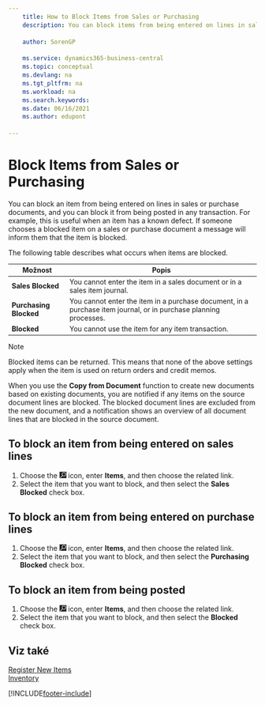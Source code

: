 ```yaml
---
    title: How to Block Items from Sales or Purchasing
    description: You can block items from being entered on lines in sales or purchase documents, as well as from being posted in a transaction.

    author: SorenGP

    ms.service: dynamics365-business-central
    ms.topic: conceptual
    ms.devlang: na
    ms.tgt_pltfrm: na
    ms.workload: na
    ms.search.keywords:
    ms.date: 06/16/2021
    ms.author: edupont

---
```

# Block Items from Sales or Purchasing
You can block an item from being entered on lines in sales or purchase documents, and you can block it from being posted in any transaction. For example, this is useful when an item has a known defect. If someone chooses a blocked item on a sales or purchase document a message will inform them that the item is blocked.

The following table describes what occurs when items are blocked.

| Možnost | Popis |
|--------------------|------------|  
| **Sales Blocked** | You cannot enter the item in a sales document or in a sales item journal. |
| **Purchasing Blocked** | You cannot enter the item in a purchase document, in a purchase item journal, or in purchase planning processes. |
| **Blocked** | You cannot use the item for any item transaction. |

> [!NOTE]
> Blocked items can be returned. This means that none of the above settings apply when the item is used on return orders and credit memos.

When you use the **Copy from Document** function to create new documents based on existing documents, you are notified if any items on the source document lines are blocked. The blocked document lines are excluded from the new document, and a notification shows an overview of all document lines that are blocked in the source document.

## To block an item from being entered on sales lines
1. Choose the ![Lightbulb that opens the Tell Me feature.](media/ui-search/search_small.png "Tell me what you want to do") icon, enter **Items**, and then choose the related link.
2. Select the item that you want to block, and then select the **Sales Blocked** check box.

## To block an item from being entered on purchase lines
1. Choose the ![Lightbulb that opens the Tell Me feature.](media/ui-search/search_small.png "Tell me what you want to do") icon, enter **Items**, and then choose the related link.
2. Select the item that you want to block, and then select the **Purchasing Blocked** check box.

## To block an item from being posted
1. Choose the ![Lightbulb that opens the Tell Me feature.](media/ui-search/search_small.png "Tell me what you want to do") icon, enter **Items**, and then choose the related link.
2. Select the item that you want to block, and then select the **Blocked** check box.

## Viz také
[Register New Items](inventory-how-register-new-items.md)  
[Inventory](inventory-manage-inventory.md)


[!INCLUDE[footer-include](includes/footer-banner.md)]
